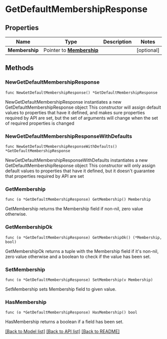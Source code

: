 # GetDefaultMembershipResponse

## Properties

Name | Type | Description | Notes
------------ | ------------- | ------------- | -------------
**Membership** | Pointer to [**Membership**](Membership.md) |  | [optional] 

## Methods

### NewGetDefaultMembershipResponse

`func NewGetDefaultMembershipResponse() *GetDefaultMembershipResponse`

NewGetDefaultMembershipResponse instantiates a new GetDefaultMembershipResponse object
This constructor will assign default values to properties that have it defined,
and makes sure properties required by API are set, but the set of arguments
will change when the set of required properties is changed

### NewGetDefaultMembershipResponseWithDefaults

`func NewGetDefaultMembershipResponseWithDefaults() *GetDefaultMembershipResponse`

NewGetDefaultMembershipResponseWithDefaults instantiates a new GetDefaultMembershipResponse object
This constructor will only assign default values to properties that have it defined,
but it doesn't guarantee that properties required by API are set

### GetMembership

`func (o *GetDefaultMembershipResponse) GetMembership() Membership`

GetMembership returns the Membership field if non-nil, zero value otherwise.

### GetMembershipOk

`func (o *GetDefaultMembershipResponse) GetMembershipOk() (*Membership, bool)`

GetMembershipOk returns a tuple with the Membership field if it's non-nil, zero value otherwise
and a boolean to check if the value has been set.

### SetMembership

`func (o *GetDefaultMembershipResponse) SetMembership(v Membership)`

SetMembership sets Membership field to given value.

### HasMembership

`func (o *GetDefaultMembershipResponse) HasMembership() bool`

HasMembership returns a boolean if a field has been set.


[[Back to Model list]](../README.md#documentation-for-models) [[Back to API list]](../README.md#documentation-for-api-endpoints) [[Back to README]](../README.md)


